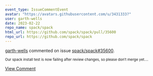 ```yaml
---
event_type: IssueCommentEvent
avatar: "https://avatars.githubusercontent.com/u/3431333?"
user: garth-wells
date: 2023-02-22
repo_name: spack/spack
html_url: https://github.com/spack/spack/pull/35600
repo_url: https://github.com/spack/spack
---
```


<a href='https://github.com/garth-wells' target='_blank'>garth-wells</a> commented on issue <a href='https://github.com/spack/spack/pull/35600' target='_blank'>spack/spack#35600</a>.

<small>Our spack install test is now failing after review changes, so please don’t merge yet....</small>

<a href='https://github.com/spack/spack/pull/35600' target='_blank'>View Comment</a>